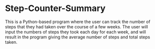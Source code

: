 # Step-Counter-Summary
This is a Python-based program where the user can track the number of steps that they had taken over the course of a few weeks.  The user will input the numbers of steps they took each day for each week, and will result in the program giving the average number of steps and total steps taken.
